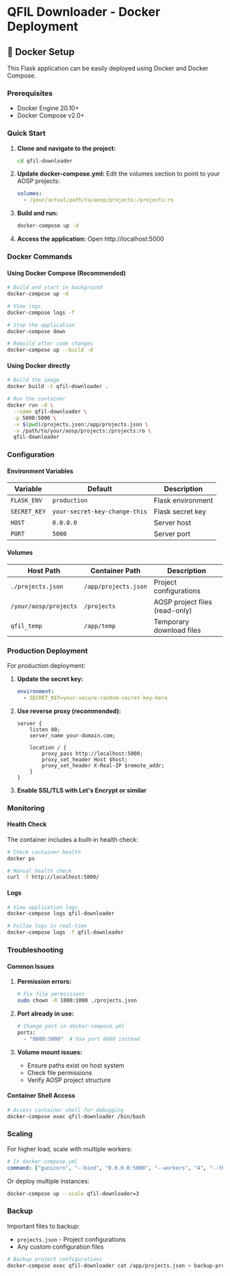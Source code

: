 # QFIL Downloader - Docker Deployment

## 🐳 Docker Setup

This Flask application can be easily deployed using Docker and Docker Compose.

### Prerequisites

- Docker Engine 20.10+
- Docker Compose v2.0+

### Quick Start

1. **Clone and navigate to the project:**
   ```bash
   cd qfil-downloader
   ```

2. **Update docker-compose.yml:**
   Edit the volumes section to point to your AOSP projects:
   ```yaml
   volumes:
     - /your/actual/path/to/aosp/projects:/projects:ro
   ```

3. **Build and run:**
   ```bash
   docker-compose up -d
   ```

4. **Access the application:**
   Open http://localhost:5000

### Docker Commands

#### Using Docker Compose (Recommended)

```bash
# Build and start in background
docker-compose up -d

# View logs
docker-compose logs -f

# Stop the application
docker-compose down

# Rebuild after code changes
docker-compose up --build -d
```

#### Using Docker directly

```bash
# Build the image
docker build -t qfil-downloader .

# Run the container
docker run -d \
  --name qfil-downloader \
  -p 5000:5000 \
  -v $(pwd)/projects.json:/app/projects.json \
  -v /path/to/your/aosp/projects:/projects:ro \
  qfil-downloader
```

### Configuration

#### Environment Variables

| Variable | Default | Description |
|----------|---------|-------------|
| `FLASK_ENV` | `production` | Flask environment |
| `SECRET_KEY` | `your-secret-key-change-this` | Flask secret key |
| `HOST` | `0.0.0.0` | Server host |
| `PORT` | `5000` | Server port |

#### Volumes

| Host Path | Container Path | Description |
|-----------|----------------|-------------|
| `./projects.json` | `/app/projects.json` | Project configurations |
| `/your/aosp/projects` | `/projects` | AOSP project files (read-only) |
| `qfil_temp` | `/app/temp` | Temporary download files |

### Production Deployment

For production deployment:

1. **Update the secret key:**
   ```yaml
   environment:
     - SECRET_KEY=your-secure-random-secret-key-here
   ```

2. **Use reverse proxy (recommended):**
   ```nginx
   server {
       listen 80;
       server_name your-domain.com;
       
       location / {
           proxy_pass http://localhost:5000;
           proxy_set_header Host $host;
           proxy_set_header X-Real-IP $remote_addr;
       }
   }
   ```

3. **Enable SSL/TLS with Let's Encrypt or similar**

### Monitoring

#### Health Check

The container includes a built-in health check:
```bash
# Check container health
docker ps

# Manual health check
curl -f http://localhost:5000/
```

#### Logs

```bash
# View application logs
docker-compose logs qfil-downloader

# Follow logs in real-time
docker-compose logs -f qfil-downloader
```

### Troubleshooting

#### Common Issues

1. **Permission errors:**
   ```bash
   # Fix file permissions
   sudo chown -R 1000:1000 ./projects.json
   ```

2. **Port already in use:**
   ```bash
   # Change port in docker-compose.yml
   ports:
     - "8080:5000"  # Use port 8080 instead
   ```

3. **Volume mount issues:**
   - Ensure paths exist on host system
   - Check file permissions
   - Verify AOSP project structure

#### Container Shell Access

```bash
# Access container shell for debugging
docker-compose exec qfil-downloader /bin/bash
```

### Scaling

For higher load, scale with multiple workers:

```yaml
# In docker-compose.yml
command: ["gunicorn", "--bind", "0.0.0.0:5000", "--workers", "4", "--threads", "2", "--timeout", "120", "app:app"]
```

Or deploy multiple instances:
```bash
docker-compose up --scale qfil-downloader=3
```

### Backup

Important files to backup:
- `projects.json` - Project configurations
- Any custom configuration files

```bash
# Backup project configurations
docker-compose exec qfil-downloader cat /app/projects.json > backup-projects.json
```